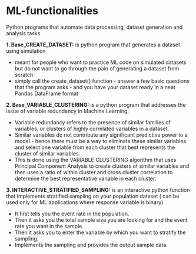 # ML-functionalities
Python programs that automate data processing, dataset generation and analysis tasks 

**1. Base_CREATE_DATASET:** is python program that generates a dataset using simulation 
- meant for people who want to practice ML code on simulated datasets but do not want to go through the pain of generating a dataset from scratch
- simply call the create_dataset() function - answer a few basic questions that the program asks - and you have your dataset ready in a neat Pandas DataFrame format


**2. Base_VARIABLE_CLUSTERING:** is a python program that addresses the issue of variable redundancy in Machine Learning. 
- Variable redundancy refers to the presence of similar families of variables, or clusters of highly correlated variables in a dataset. 
- Similar variables do not contribute any significant predictive power to a model - hence there must be a way to eliminate these similar variables and select one variable from each cluster that best represents the cluster of similar variables. 
- This is done using the VARIABLE CLUSTERING algorithm that uses Principal Component Analysis to create clusters of similar variables and then uses a ratio of within cluster and cross cluster correlation to determine the best representative variable in each cluster. 


**3. INTERACTIVE_STRATIFIED_SAMPLING:** is an interactive python function that implements stratified sampling on your population dataset (
can be used only for ML applications where response variable is binary). 
- It first tells you the event rate in the population.
- Then it asks you the total sample size you are looking for and the event rate you want in the sample. 
- Then it asks you to enter the variable by which you want to stratify the sampling. 
- Implements the sampling and provides the output sample data. 
